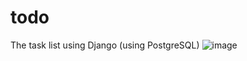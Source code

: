 # todo
The task list using Django (using PostgreSQL)
![image](https://github.com/NatsionalnoeDostoyanie/todo/assets/115481137/811f3612-afb5-4e3a-8418-7b365cb177f0)
